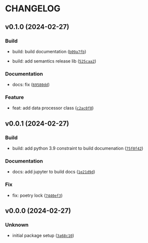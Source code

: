 # CHANGELOG



## v0.1.0 (2024-02-27)

### Build

* build: build documentation ([`b09a7fb`](https://github.com/ScudraServicos/application_model/commit/b09a7fbc5859ca1844acbebb78830553266bff09))

* build: add semantics release lib ([`525caa2`](https://github.com/ScudraServicos/application_model/commit/525caa2809899b47faef0e09879a4eeacaa6bde9))

### Documentation

* docs: fix ([`69580dd`](https://github.com/ScudraServicos/application_model/commit/69580dd00853e161acc684ffdb326b66e69ef018))

### Feature

* feat: add data processor class ([`c2ac0f0`](https://github.com/ScudraServicos/application_model/commit/c2ac0f0f480e1396b4077f5a83c9d806bd82fb28))


## v0.0.1 (2024-02-27)

### Build

* build: add python 3.9 constraint to build documenation ([`75f0f42`](https://github.com/ScudraServicos/application_model/commit/75f0f42c801d04be512012cff6bc00a7b4a5e7ca))

### Documentation

* docs: add jupyter to build docs ([`1e21d9d`](https://github.com/ScudraServicos/application_model/commit/1e21d9d289b80fbd888ba89b231cee4709f19c8e))

### Fix

* fix: poetry lock ([`7440ef3`](https://github.com/ScudraServicos/application_model/commit/7440ef3932ec64ae28a5a9a84cf2d90c25b03b57))


## v0.0.0 (2024-02-27)

### Unknown

* initial package setup ([`3a68c10`](https://github.com/ScudraServicos/application_model/commit/3a68c10da9e4b1e1ba6a136f23079354e57804db))
